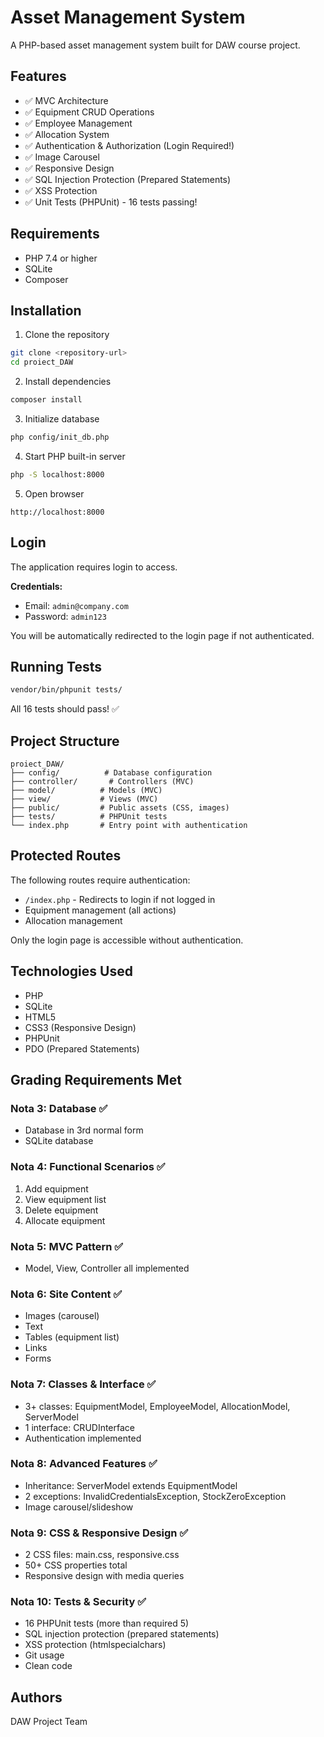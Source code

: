 # Asset Management System

A PHP-based asset management system built for DAW course project.

## Features

- ✅ MVC Architecture
- ✅ Equipment CRUD Operations
- ✅ Employee Management
- ✅ Allocation System
- ✅ Authentication & Authorization (Login Required!)
- ✅ Image Carousel
- ✅ Responsive Design
- ✅ SQL Injection Protection (Prepared Statements)
- ✅ XSS Protection
- ✅ Unit Tests (PHPUnit) - 16 tests passing!

## Requirements

- PHP 7.4 or higher
- SQLite
- Composer

## Installation

1. Clone the repository
```bash
git clone <repository-url>
cd proiect_DAW
```

2. Install dependencies
```bash
composer install
```

3. Initialize database
```bash
php config/init_db.php
```

4. Start PHP built-in server
```bash
php -S localhost:8000
```

5. Open browser
```
http://localhost:8000
```

## Login

The application requires login to access.

**Credentials:**
- Email: `admin@company.com`
- Password: `admin123`

You will be automatically redirected to the login page if not authenticated.

## Running Tests

```bash
vendor/bin/phpunit tests/
```

All 16 tests should pass! ✅

## Project Structure

```
proiect_DAW/
├── config/          # Database configuration
├── controller/       # Controllers (MVC)
├── model/          # Models (MVC)
├── view/           # Views (MVC)
├── public/         # Public assets (CSS, images)
├── tests/          # PHPUnit tests
└── index.php       # Entry point with authentication
```

## Protected Routes

The following routes require authentication:
- `/index.php` - Redirects to login if not logged in
- Equipment management (all actions)
- Allocation management

Only the login page is accessible without authentication.

## Technologies Used

- PHP
- SQLite
- HTML5
- CSS3 (Responsive Design)
- PHPUnit
- PDO (Prepared Statements)

## Grading Requirements Met

### Nota 3: Database ✅
- Database in 3rd normal form
- SQLite database

### Nota 4: Functional Scenarios ✅
1. Add equipment
2. View equipment list
3. Delete equipment
4. Allocate equipment

### Nota 5: MVC Pattern ✅
- Model, View, Controller all implemented

### Nota 6: Site Content ✅
- Images (carousel)
- Text
- Tables (equipment list)
- Links
- Forms

### Nota 7: Classes & Interface ✅
- 3+ classes: EquipmentModel, EmployeeModel, AllocationModel, ServerModel
- 1 interface: CRUDInterface
- Authentication implemented

### Nota 8: Advanced Features ✅
- Inheritance: ServerModel extends EquipmentModel
- 2 exceptions: InvalidCredentialsException, StockZeroException
- Image carousel/slideshow

### Nota 9: CSS & Responsive Design ✅
- 2 CSS files: main.css, responsive.css
- 50+ CSS properties total
- Responsive design with media queries

### Nota 10: Tests & Security ✅
- 16 PHPUnit tests (more than required 5)
- SQL injection protection (prepared statements)
- XSS protection (htmlspecialchars)
- Git usage
- Clean code

## Authors

DAW Project Team

